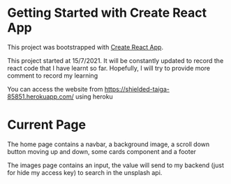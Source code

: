 # Getting Started with Create React App

This project was bootstrapped with [Create React App](https://github.com/facebook/create-react-app).

This project started at 15/7/2021. It will be constantly updated to record the react code that I have learnt so far. Hopefully, I will try to provide more comment to record my learning

You can access the website from https://shielded-taiga-85851.herokuapp.com/ using heroku

# Current Page
The home page contains a navbar, a background image, a scroll down button moving up and down, some cards component and a footer

The images page contains an input, the value will send to my backend (just for hide my access key) to search in the unsplash api. 
